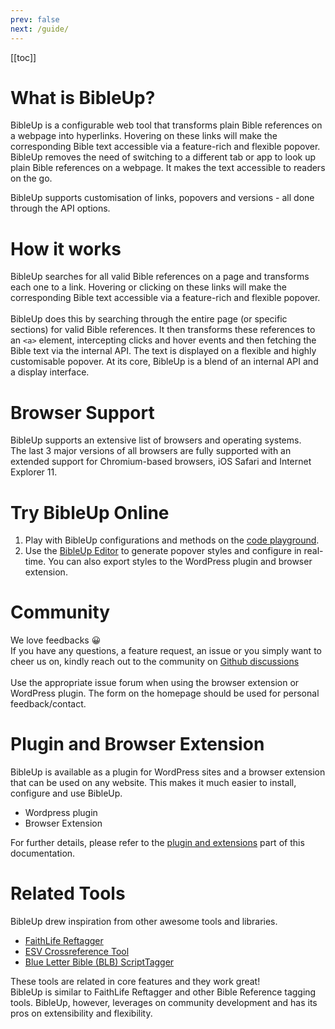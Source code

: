 ```yaml
---
prev: false
next: /guide/
---
```


[[toc]]

# What is BibleUp? 
BibleUp is a configurable web tool that transforms plain Bible references on a webpage into hyperlinks. Hovering on these links will make the corresponding Bible text accessible via a feature-rich and flexible popover.<br>
BibleUp removes the need of switching to a different tab or app to look up plain Bible references on a webpage. It makes the text accessible to readers on the go.

BibleUp supports customisation of links, popovers and versions - all done through the API options.

# How it works
BibleUp searches for all valid Bible references on a page and transforms each one to a link. Hovering or clicking on these links will make the corresponding Bible text accessible via a feature-rich and flexible popover.
<br><br>
BibleUp does this by searching through the entire page (or specific sections) for valid Bible references. It then transforms these references to an `<a>` element, intercepting clicks and hover events and then fetching the Bible text via the internal API. The text is displayed on a flexible and highly customisable popover.
At its core, BibleUp is a blend of an internal API and a display interface.

# Browser Support
BibleUp supports an extensive list of browsers and operating systems. <br>
The last 3 major versions of all browsers are fully supported with an extended support for Chromium-based browsers, iOS Safari and Internet Explorer 11. 

# Try BibleUp Online
1. Play with BibleUp configurations and methods on the [code playground](https://stackblitz.com/edit/bibleup).
2. Use the [BibleUp Editor](https://bibleup.netlify.app/demo#editor) to generate popover styles and configure in real-time. You can also export styles to the WordPress plugin and browser extension.

# Community
We love feedbacks 😀<br>
If you have any questions, a feature request, an issue or you simply want to cheer us on, kindly reach out to the community on [Github discussions](https://github.com/bibleup/bibleup/discussions)
<br><br>
Use the appropriate issue forum when using the browser extension or WordPress plugin.
The form on the homepage should be used for personal feedback/contact.

# Plugin and Browser Extension
BibleUp is available as a plugin for WordPress sites and a browser extension that can be used on any website. This makes it much easier to install, configure and use BibleUp.

- Wordpress plugin
- Browser Extension

For further details, please refer to the [plugin and extensions](https://bibleup.netlify.app/docs/plugins/) part of this documentation.

# Related Tools
BibleUp drew inspiration from other awesome tools and libraries. 
- [FaithLife Reftagger](https://faithlife.com/products/reftagger)
- [ESV Crossreference Tool](https://www.esv.org/resources/esv-crossreference-tool/)
- [Blue Letter Bible (BLB) ScriptTagger](https://www.blueletterbible.org/webtools/blb_scripttagger.cfm)

These tools are related in core features and they work great! <br>
BibleUp is similar to FaithLife Reftagger and other Bible Reference tagging tools.
BibleUp, however, leverages on community development and has its pros on extensibility and flexibility.
